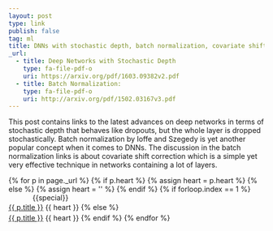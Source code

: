 ```yaml
---
layout: post
type: link
publish: false
tag: ml
title: DNNs with stochastic depth, batch normalization, covariate shift correction
_url:
  - title: Deep Networks with Stochastic Depth
    type: fa-file-pdf-o
    uri: https://arxiv.org/pdf/1603.09382v2.pdf
  - title: Batch Normalization:
    type: fa-file-pdf-o
    uri: http://arxiv.org/pdf/1502.03167v3.pdf
---
```

This post contains links to the latest advances on deep networks in terms of stochastic depth that behaves like dropouts, but the whole layer is dropped stochastically. Batch normalization by Ioffe and Szegedy is yet another popular concept when it comes to DNNs. The discussion in the batch normalization links is about covariate shift correction which is a simple yet very effective technique in networks containing a lot of layers.

{% for p in page._url %}
{% if p.heart %}
{% assign heart = p.heart %}
{% else %}
{% assign heart = '' %}
{% endif %}
{% if forloop.index == 1 %}
<span class="date" title="{{specialtitle}}" style="color:#{{specialcolor}}">&nbsp;&nbsp;&nbsp;&nbsp;&nbsp;&nbsp;&nbsp;&nbsp;&nbsp;&nbsp;&nbsp;</span> {{special}}<br/> <a href="{{ p.uri }}" target="_blank" style="line-height:1.5">{{ p.title }}</a> {{ heart }} <i class="fa {{ p.type }}" aria-hidden="true"></i>
{% else %}
<span class="date">&nbsp;&nbsp;&nbsp;&nbsp;&nbsp;&nbsp;&nbsp;&nbsp;&nbsp;&nbsp;&nbsp;</span> <br/> <a href="{{ p.uri }}" target="_blank" style="line-height:1.5">{{ p.title }}</a> {{ heart }} <i class="fa {{ p.type }}" aria-hidden="true"></i>
{% endif %}
{% endfor %}
